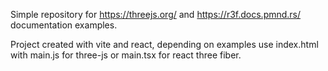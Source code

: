Simple repository for https://threejs.org/ and https://r3f.docs.pmnd.rs/ documentation examples.

Project created with vite and react, depending on examples use index.html with main.js for three-js or main.tsx for react three fiber.